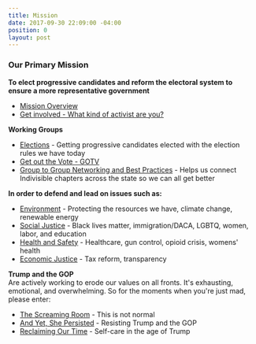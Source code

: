 ```yaml
---
title: Mission
date: 2017-09-30 22:09:00 -04:00
position: 0
layout: post
---
```


### Our Primary Mission
**To elect progressive candidates and reform the electoral system to ensure a more representative government** 
* [Mission Overview](http://indivisibleandoverma.com/issues/mission-overview.html)
* [Get involved - What kind of activist are you?](http://indivisibleandoverma.com/issues/mobilizing-members.html)

**Working Groups**
* [Elections](http://indivisibleandoverma.com/issues/2018-flip-it-blue.html) - Getting progressive candidates elected with the election rules we have today
* [Get out the Vote - GOTV](https://bit.ly/2LPgjfV)
* [Group to Group Networking and Best Practices](http://indivisibleandoverma.com/issues/g2g-networking.html) - Helps us connect Indivisible chapters across the state so we can all get better

**In order to defend and lead on issues such as:**
* [Environment](http://indivisibleandoverma.com/issues/environmental-protection-and-climate-change.html) - Protecting the resources we have, climate change, renewable energy
* [Social Justice](http://indivisibleandoverma.com/issues/social-justice.html) - Black lives matter, immigration/DACA, LGBTQ, women, labor, and education
* [Health and Safety](http://indivisibleandoverma.com/issues/health-and-safety.html) - Healthcare, gun control, opioid crisis, womens' health
* [Economic Justice](http://indivisibleandoverma.com/issues/economic-justice.html) - Tax reform, transparency

**Trump and the GOP** <BR>
Are actively working to erode our values on all fronts. It's exhausting, emotional, and overwhelming. So for the moments when you're just mad, please enter:
* [The Screaming Room](http://indivisibleandoverma.com/issues/the-screaming-room) - This is not normal
* [And Yet, She Persisted](http://indivisibleandoverma.com/issues/and-yet-she-persisted.html) - Resisting Trump and the GOP
* [Reclaiming Our Time](../issues/reclaiming-our-time.html) - Self-care in the age of Trump